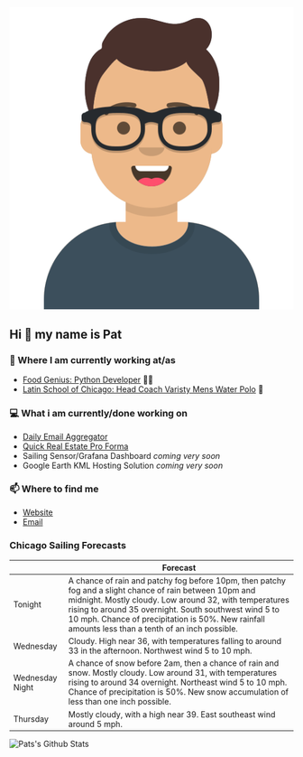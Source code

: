 [![Social banner for p-j-falconer](https://raw.githubusercontent.com/P-J-FALCONER/P-J-FALCONER/master/assets/avataaars.svg)](https://patfalconer.com/)
## Hi :wave: my name is Pat

### 💼 Where I am currently working at/as
- [Food Genius: Python Developer](https://getfoodgenius.com/) 🍔🐍
- [Latin School of Chicago: Head Coach Varisty Mens Water Polo](https://www.latinschool.org/) 🤽


### 💻 What i am currently/done working on
 - [Daily Email Aggregator](https://github.com/P-J-FALCONER/dott_daily_mail)
 - [Quick Real Estate Pro Forma](https://github.com/P-J-FALCONER/henry)
 - Sailing Sensor/Grafana Dashboard *coming very soon*
 - Google Earth KML Hosting Solution *coming very soon*

### 📫 Where to find me
 - [Website](https://patfalconer.com/)
 - [Email](mailto:patrick.j.falconer@gmail.com)


### Chicago Sailing Forecasts
|   | Forecast  |
|---|---|
| Tonight | A chance of rain and patchy fog before 10pm, then patchy fog and a slight chance of rain between 10pm and midnight. Mostly cloudy. Low around 32, with temperatures rising to around 35 overnight. South southwest wind 5 to 10 mph. Chance of precipitation is 50%. New rainfall amounts less than a tenth of an inch possible. |
| Wednesday | Cloudy. High near 36, with temperatures falling to around 33 in the afternoon. Northwest wind 5 to 10 mph. |
| Wednesday Night | A chance of snow before 2am, then a chance of rain and snow. Mostly cloudy. Low around 31, with temperatures rising to around 34 overnight. Northeast wind 5 to 10 mph. Chance of precipitation is 50%. New snow accumulation of less than one inch possible. |
| Thursday | Mostly cloudy, with a high near 39. East southeast wind around 5 mph. |

![Pats's Github Stats](https://github-readme-stats.vercel.app/api?username=p-j-falconer&show_icons=true&theme=radical)
